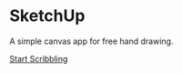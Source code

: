 # SketchUp
A simple canvas app for free hand drawing.

[Start Scribbling](https://ankit-22.github.io/SketchUp/)
